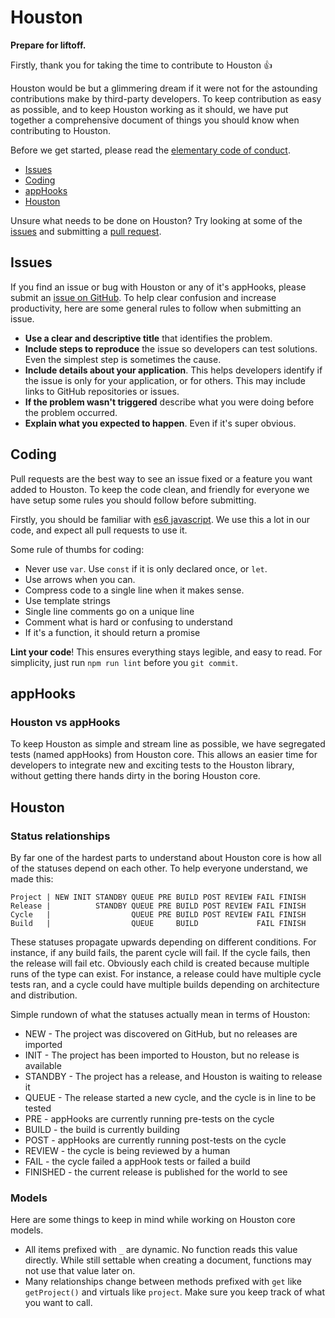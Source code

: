 # Houston
**Prepare for liftoff.**

Firstly, thank you for taking the time to contribute to Houston :+1:

Houston would be but a glimmering dream if it were not for the astounding
contributions make by third-party developers. To keep contribution as easy as
possible, and to keep Houston working as it should, we have put together a
comprehensive document of things you should know when contributing to Houston.

Before we get started, please read the
[elementary code of conduct](https://elementary.io/code-of-conduct).

- [Issues](#Issues)
- [Coding](#Coding)
- [appHooks](#appHooks)
- [Houston](#Houston)

Unsure what needs to be done on Houston? Try looking at some of the
[issues](https://github.com/elementary/houston/issues?q=is%3Aopen+is%3Aissue+label%3ABitesize)
and submitting a [pull request](#Pull-Requests).

## Issues

If you find an issue or bug with Houston or any of it's appHooks, please submit
an [issue on GitHub](https://github.com/elementary/houston/issues/new). To help
clear confusion and increase productivity, here are some general rules to follow
when submitting an issue.

* **Use a clear and descriptive title** that identifies the problem.
* **Include steps to reproduce** the issue so developers can test solutions.
Even the simplest step is sometimes the cause.
* **Include details about your application**. This helps developers identify if
the issue is only for your application, or for others. This may include links to
GitHub repositories or issues.
* **If the problem wasn't triggered** describe what you were doing before the
problem occurred.
* **Explain what you expected to happen**. Even if it's super obvious.

## Coding

Pull requests are the best way to see an issue fixed or a feature you want added
to Houston. To keep the code clean, and friendly for everyone we have setup some
rules you should follow before submitting.

Firstly, you should be familiar with
[es6 javascript](https://github.com/lukehoban/es6features). We use this a lot
in our code, and expect all pull requests to use it.

Some rule of thumbs for coding:

* Never use `var`. Use `const` if it is only declared once, or `let`.
* Use arrows when you can.
* Compress code to a single line when it makes sense.
* Use template strings
* Single line comments go on a unique line
* Comment what is hard or confusing to understand
* If it's a function, it should return a promise

**Lint your code**! This ensures everything stays legible, and easy to read.
For simplicity, just run `npm run lint` before you `git commit`.

## appHooks

### Houston vs appHooks

To keep Houston as simple and stream line as possible, we have segregated tests
(named appHooks) from Houston core. This allows an easier time for developers
to integrate new and exciting tests to the Houston library, without getting
there hands dirty in the boring Houston core.

## Houston

### Status relationships

By far one of the hardest parts to understand about Houston core is how all of
the statuses depend on each other. To help everyone understand, we made this:

```
Project | NEW INIT STANDBY QUEUE PRE BUILD POST REVIEW FAIL FINISH
Release |          STANDBY QUEUE PRE BUILD POST REVIEW FAIL FINISH
Cycle   |                  QUEUE PRE BUILD POST REVIEW FAIL FINISH
Build   |                  QUEUE     BUILD             FAIL FINISH
```

These statuses propagate upwards depending on different conditions. For
instance, if any build fails, the parent cycle will fail. If the cycle fails,
then the release will fail etc. Obviously each child is created because multiple
runs of the type can exist. For instance, a release could have multiple cycle
tests ran, and a cycle could have multiple builds depending on architecture and
distribution.

Simple rundown of what the statuses actually mean in terms of Houston:

* NEW - The project was discovered on GitHub, but no releases are imported
* INIT - The project has been imported to Houston, but no release is available
* STANDBY - The project has a release, and Houston is waiting to release it
* QUEUE - The release started a new cycle, and the cycle is in line to be tested
* PRE - appHooks are currently running pre-tests on the cycle
* BUILD - the build is currently building
* POST - appHooks are currently running post-tests on the cycle
* REVIEW - the cycle is being reviewed by a human
* FAIL - the cycle failed a appHook tests or failed a build
* FINISHED - the current release is published for the world to see

### Models

Here are some things to keep in mind while working on Houston core models.

* All items prefixed with `_` are dynamic. No function reads this value
directly. While still settable when creating a document, functions may not use
that value later on.
* Many relationships change between methods prefixed with `get` like
`getProject()` and virtuals like `project`. Make sure you keep track of what you
want to call.

